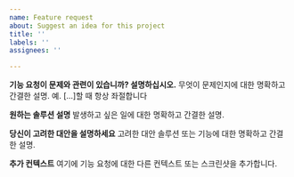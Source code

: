 ```yaml
---
name: Feature request
about: Suggest an idea for this project
title: ''
labels: ''
assignees: ''

---
```


**기능 요청이 문제와 관련이 있습니까? 설명하십시오.**
무엇이 문제인지에 대한 명확하고 간결한 설명. 예. [...]할 때 항상 좌절합니다

**원하는 솔루션 설명**
발생하고 싶은 일에 대한 명확하고 간결한 설명.

**당신이 고려한 대안을 설명하세요**
고려한 대안 솔루션 또는 기능에 대한 명확하고 간결한 설명.

**추가 컨텍스트**
여기에 기능 요청에 대한 다른 컨텍스트 또는 스크린샷을 추가합니다.
